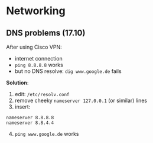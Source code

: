 # Networking

## DNS problems (17.10)

After using Cisco VPN:
* internet connection
* `ping 8.8.8.8` works
* but no DNS resolve: `dig www.google.de` fails

**Solution**:
1. edit: `/etc/resolv.conf`
2. remove cheeky `nameserver 127.0.0.1` (or similar) lines
3. insert:

```
nameserver 8.8.8.8
nameserver 8.8.4.4
```

4. `ping www.google.de` works
